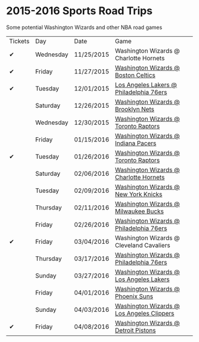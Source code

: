 # 2015-2016 Sports Road Trips
Some potential Washington Wizards and other NBA road games

<!-- <tr><td></td><td></td><td><a href = ''></a></td></tr> -->

<table>
<tr><td>Tickets</td><td>Day</td><td>Date</td><td>Game</td></tr>
<tr><td>&#10004;</td><td>Wednesday</td><td>11/25/2015</td><td>Washington Wizards @ Charlotte Hornets</td></tr>
<tr><td>&#10004;</td><td>Friday</td><td>11/27/2015</td><td><a href = 'https://seatgeek.com/wizards-at-celtics-tickets/11-27-2015-boston-massachusetts-td-garden/nba/2759719/'>Washington Wizards @ Boston Celtics</a></td></tr>
<tr><td>&#10004;</td><td>Tuesday</td><td>12/01/2015</td><td><a href = 'https://seatgeek.com/lakers-at-76ers-tickets/12-1-2015-philadelphia-pennsylvania-wells-fargo-center/nba/2759585/'>Los Angeles Lakers @ Philadelphia 76ers</a></td></tr>
<tr><td></td><td>Saturday</td><td>12/26/2015</td><td><a href = 'https://seatgeek.com/wizards-at-nets-tickets/12-26-2015-brooklyn-new-york-barclays-center/nba/2759500/'>Washington Wizards @ Brooklyn Nets</a></td></tr>
<tr><td></td><td>Wednesday</td><td>12/30/2015</td><td><a href = 'https://seatgeek.com/wizards-at-raptors-tickets/12-30-2015-toronto-canada-air-canada-centre/nba/2759497/'>Washington Wizards @ Toronto Raptors</a></td></tr>
<tr><td></td><td>Friday</td><td>01/15/2016</td><td><a href = 'https://seatgeek.com/wizards-at-pacers-tickets/1-15-2016-indianapolis-indiana-bankers-life-fieldhouse/nba/2759490/'>Washington Wizards @ Indiana Pacers</a></td></tr>
<tr><td>&#10004;</td><td>Tuesday</td><td>01/26/2016</td><td><a href = 'https://seatgeek.com/wizards-at-raptors-tickets/1-26-2016-toronto-canada-air-canada-centre/nba/2759502/'>Washington Wizards @ Toronto Raptors</a></td></tr>
<tr><td></td><td>Saturday</td><td>02/06/2016</td><td><a href = 'https://seatgeek.com/wizards-at-hornets-tickets/2-6-2016-charlotte-north-carolina-time-warner-cable-arena/nba/2759891/'>Washington Wizards @ Charlotte Hornets</a></td></tr>
<tr><td></td><td>Tuesday</td><td>02/09/2016</td><td><a href = 'https://seatgeek.com/wizards-at-knicks-tickets/2-9-2016-new-york-new-york-madison-square-garden/nba/2759777/'>Washington Wizards @ New York Knicks</a></td></tr>
<tr><td></td><td>Thursday</td><td>02/11/2016</td><td><a href = 'https://seatgeek.com/wizards-at-bucks-tickets/2-11-2016-milwaukee-wisconsin-bmo-harris-bradley-center/nba/2759491/'>Washington Wizards @ Milwaukee Bucks</a></td></tr>
<tr><td></td><td>Friday</td><td>02/26/2016</td><td><a href = 'https://seatgeek.com/wizards-at-76ers-tickets/2-26-2016-philadelphia-pennsylvania-wells-fargo-center/nba/2759598/'>Washington Wizards @ Philadelphia 76ers</a></td></tr>
<tr><td>&#10004;</td><td>Friday</td><td>03/04/2016</td><td>Washington Wizards @ Cleveland Cavaliers</td></tr>
<tr><td></td><td>Thursday</td><td>03/17/2016</td><td><a href = 'https://seatgeek.com/wizards-at-76ers-tickets/3-17-2016-philadelphia-pennsylvania-wells-fargo-center/nba/2759600/'>Washington Wizards @ Philadelphia 76ers</a></td></tr>
<tr><td></td><td>Sunday</td><td>03/27/2016</td><td><a href = 'https://seatgeek.com/wizards-at-lakers-tickets/3-27-2016-los-angeles-california-staples-center/nba/2759455/'>Washington Wizards @ Los Angeles Lakers</a></td></tr>
<tr><td></td><td>Friday</td><td>04/01/2016</td><td><a href = 'https://seatgeek.com/wizards-at-suns-tickets/4-1-2016-phoenix-arizona-talking-stick-resort-arena/nba/2759453/'>Washington Wizards @ Phoenix Suns</a></td></tr>
<tr><td></td><td>Sunday</td><td>04/03/2016</td><td><a href = 'https://seatgeek.com/wizards-at-clippers-tickets/4-3-2016-los-angeles-california-staples-center/nba/2759451/'>Washington Wizards @ Los Angeles Clippers</a></td></tr>
<tr><td>&#10004;</td><td>Friday</td><td>04/08/2016</td><td><a href = 'https://seatgeek.com/wizards-at-pistons-tickets/4-8-2016-auburn-hills-michigan-the-palace-of-auburn-hills/nba/2759503/'>Washington Wizards @ Detroit Pistons</a></td></tr>
</table>
